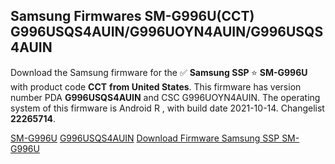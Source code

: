 <h2>Samsung Firmwares SM-G996U(CCT) G996USQS4AUIN/G996UOYN4AUIN/G996USQS4AUIN</h2>
Download the Samsung firmware for the ✅ <strong>Samsung SSP </strong> ⭐ <strong>SM-G996U</strong> with product code <strong>CCT</strong> <strong> from United States</strong>. This firmware has version number PDA <strong>G996USQS4AUIN</strong> and CSC G996UOYN4AUIN. The operating system of this firmware is Android R , with build date 2021-10-14. Changelist <strong>22265714</strong>.


[SM-G996U](https://samfirm.shop/samsung/model/SM-G996U)
[G996USQS4AUIN](https://samfirm.shop/samsung/pda/G996USQS4AUIN)
[Download Firmware Samsung SSP SM-G996U](https://samfirm.shop/samsung/firmware/464899)

